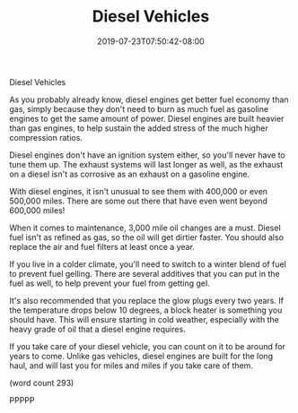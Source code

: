 ﻿---
title: "Diesel Vehicles"
date: 2019-07-23T07:50:42-08:00
description: "Diesel VS Gasoline vehicles Tips for Web Success"
featured_image: "/images/Diesel VS Gasoline vehicles.jpg"
tags: ["Diesel VS Gasoline vehicles"]
---

Diesel Vehicles

As you probably already know, diesel engines get
better fuel economy than gas, simply because they
don't need to burn as much fuel as gasoline engines
to get the same amount of power.  Diesel engines
are built heavier than gas engines, to help sustain
the added stress of the much higher compression
ratios.

Diesel engines don't have an ignition system either,
so you'll never have to tune them up.  The exhaust
systems will last longer as well, as the exhaust
on a diesel isn't as corrosive as an exhaust on a 
gasoline engine.

With diesel engines, it isn't unusual to see them
with 400,000 or even 500,000 miles.  There are some
out there that have even went beyond 600,000 miles!

When it comes to maintenance, 3,000 mile oil changes
are a must.  Diesel fuel isn't as refined as gas,
so the oil will get dirtier faster.  You should
also replace the air and fuel filters at least
once a year.  

If you live in a colder climate, you'll need to 
switch to a winter blend of fuel to prevent fuel
gelling.  There are several additives that you can
put in the fuel as well, to help prevent your fuel
from getting gel.

It's also recommended that you replace the glow
plugs every two years.  If the temperature drops
below 10 degrees, a block heater is something you
should have.  This will ensure starting in cold
weather, especially with the heavy grade of oil
that a diesel engine requires.

If you take care of your diesel vehicle, you can
count on it to be around for years to come.  Unlike
gas vehicles, diesel engines are built for the
long haul, and will last you for miles and miles
if you take care of them.

(word count 293)

PPPPP
